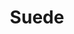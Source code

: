 ---
title: "Suede"
summary: "English alternative rock band from London formed in 1989, disbanded 2003. Reunited in 2010 for a series of concerts, the band released three studio albums and two live albums since then. Due to legal issues, the band releases its records under the name \"The London Suede\" in the USA."
image: "suede.jpg"
apple_music_artist_url: "None"
---